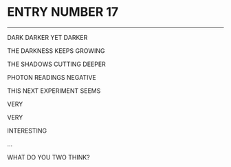<!--META
timestamp: -66666666666666666666666
name: ???
preview: ???
e17: 1
-->
<!--START content-->
# ENTRY NUMBER 17

---

DARK DARKER YET DARKER

THE DARKNESS KEEPS GROWING

THE SHADOWS CUTTING DEEPER

PHOTON READINGS NEGATIVE

THIS NEXT EXPERIMENT SEEMS

VERY

VERY

INTERESTING

...

WHAT DO YOU TWO THINK?
